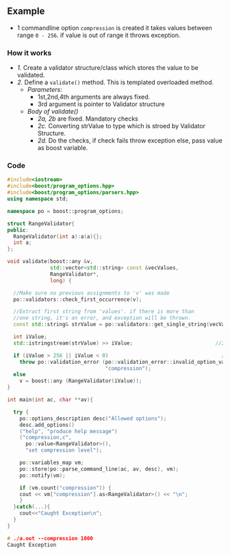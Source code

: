 ## Example
- 1 commandline option `compression` is created it takes values between range `0 - 256`. if value is out of range it throws exception.

### How it works
- *1.* Create a validator structure/class which stores the value to be validated.
- *2.* Define a `validate()` method. This is templated overloaded method.
  - *Parameters:*
    - 1st,2nd,4th arguments are always fixed.
    - 3rd argument is pointer to Validator structure
  - *Body of validate()*
    - *2a, 2b* are fixed. Mandatory checks
    - *2c.* Converting strValue to type which is stroed by Validator Structure.
    - *2d.* Do the checks, if check fails throw exception else, pass value as boost variable.
### Code
```c++
#include<iostream>
#include<boost/program_options.hpp>
#include<boost/program_options/parsers.hpp>
using namespace std;

namespace po = boost::program_options;

struct RangeValidator{                                                  //1
public:
  RangeValidator(int a):a(a){};
  int a;
};

void validate(boost::any &v,                                            //2
              std::vector<std::string> const &vecValues,
              RangeValidator*,
              long) {

  //Make sure no previous assignments to 'v' was made
  po::validators::check_first_occurrence(v);                            //2a

  //Extract first string from 'values'. if there is more than
  //one string, it's an error, and exception will be thrown.
  const std::string& strValue = po::validators::get_single_string(vecValues); //2b

  int iValue;
  std::istringstream(strValue) >> iValue;                           //2c

  if (iValue > 256 || iValue < 0)                                     //2d
    throw po::validation_error (po::validation_error::invalid_option_value,
                                "compression");
  else
    v = boost::any (RangeValidator(iValue));
}

int main(int ac, char **av){

  try {
    po::options_description desc("Allowed options");
    desc.add_options()
    ("help", "produce help message")
    ("compression,c",
      po::value<RangeValidator>(),        
      "set compression level");

    po::variables_map vm;
    po::store(po::parse_command_line(ac, av, desc), vm);
    po::notify(vm);

    if (vm.count("compression")) {
    cout << vm["compression"].as<RangeValidator>() << "\n";
    }
  }catch(...){
    cout<<"Caught Exception\n";
  }
}

# ./a.out --compression 1000
Caught Exception
```
